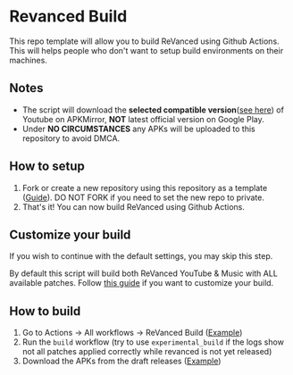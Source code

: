 # Revanced Build
This repo template will allow you to build ReVanced using Github Actions. This will helps people who don't want to setup build environments on their machines.

## Notes
- The script will download the **selected compatible version**([see here](versions.json)) of Youtube on APKMirror, **NOT** latest official version on Google Play.
- Under **NO CIRCUMSTANCES** any APKs will be uploaded to this repository to avoid DMCA.

## How to setup
1. Fork or create a new repository using this repository as a template ([Guide](https://docs.github.com/en/repositories/creating-and-managing-repositories/creating-a-repository-from-a-template)). DO NOT FORK if you need to set the new repo to private.
2. That's it! You can now build ReVanced using Github Actions.

## Customize your build
If you wish to continue with the default settings, you may skip this step.

By default this script will build both ReVanced YouTube & Music with ALL available patches. Follow [this guide](Customize.md) if you want to customize your build.

## How to build
1. Go to Actions -> All workflows -> ReVanced Build ([Example](images/workflow_run.png))
2. Run the `build` workflow (try to use `experimental_build` if the logs show not all patches applied correctly while revanced is not yet released)
3. Download the APKs from the draft releases ([Example](images/build_release.png))
